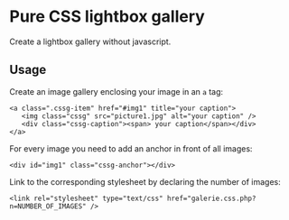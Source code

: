 # Pure CSS lightbox gallery

Create a lightbox gallery without javascript.

## Usage
Create an image gallery enclosing your image in an `a` tag:

```
<a class=".cssg-item" href="#img1" title="your caption">
   <img class="cssg" src="picture1.jpg" alt="your caption" />
   <div class="cssg-caption"><span> your caption</span></div>
</a>
```

For every image you need to add an anchor in front of all images:
```
<div id="img1" class="cssg-anchor"></div>
```

Link to the corresponding stylesheet by declaring the number of images:
```
<link rel="stylesheet" type="text/css" href="galerie.css.php?n=NUMBER_OF_IMAGES" />
```
